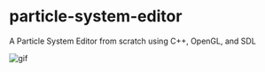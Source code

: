 # particle-system-editor
A Particle System Editor from scratch using C++, OpenGL, and SDL


![gif](https://github.com/kris-perezz/kris-perezz/blob/c474a43577475f5c1a0fe5c60619b547428cf2ad/assets/Zen-1millionParticles.gif)
